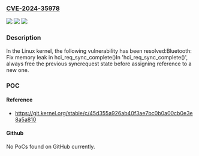 ### [CVE-2024-35978](https://cve.mitre.org/cgi-bin/cvename.cgi?name=CVE-2024-35978)
![](https://img.shields.io/static/v1?label=Product&message=Linux&color=blue)
![](https://img.shields.io/static/v1?label=Version&message=f60cb30579d3%3C%2089a32741f421%20&color=brighgreen)
![](https://img.shields.io/static/v1?label=Vulnerability&message=n%2Fa&color=brighgreen)

### Description

In the Linux kernel, the following vulnerability has been resolved:Bluetooth: Fix memory leak in hci_req_sync_complete()In 'hci_req_sync_complete()', always free the previous syncrequest state before assigning reference to a new one.

### POC

#### Reference
- https://git.kernel.org/stable/c/45d355a926ab40f3ae7bc0b0a00cb0e3e8a5a810

#### Github
No PoCs found on GitHub currently.

